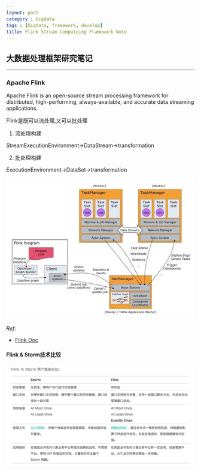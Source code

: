 ```yaml
---
layout: post
category : bigdata
tags : [bigdata, framework, develop]
title: Flink Stream Computeing Framework Note
---
```


## 大数据处理框架研究笔记
---------------------------------------------------

### Apache Flink

Apache Flink is an open-source stream processing framework for distributed, high-performing, always-available, and accurate data streaming applications.

Flink是既可以流处理,又可以批处理

1. 流处理构建

StreamExecutionEnvironment->DataStream->transformation

2. 批处理构建

ExecutionEnvironment->DataSet->transformation

![flink_arch](_includes/flink_arch.png)


_Ref:_

- [Flink Doc](https://ci.apache.org/projects/flink/flink-docs-release-1.5/)




#### Flink & Storm技术比较

![flink_vs_storm](_includes/flink_vs_storm.png)

